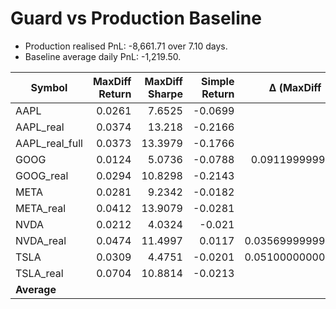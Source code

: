 # Guard vs Production Baseline

- Production realised PnL: -8,661.71 over 7.10 days.
- Baseline average daily PnL: -1,219.50.

| Symbol | MaxDiff Return | MaxDiff Sharpe | Simple Return | Δ (MaxDiff - Simple) |
| --- | ---: | ---: | ---: | ---: |
| AAPL | 0.0261 | 7.6525 | -0.0699 | 0.096 |
| AAPL_real | 0.0374 | 13.218 | -0.2166 | 0.254 |
| AAPL_real_full | 0.0373 | 13.3979 | -0.1766 | 0.2139 |
| GOOG | 0.0124 | 5.0736 | -0.0788 | 0.09119999999999999 |
| GOOG_real | 0.0294 | 10.8298 | -0.2143 | 0.2437 |
| META | 0.0281 | 9.2342 | -0.0182 | 0.0463 |
| META_real | 0.0412 | 13.9079 | -0.0281 | 0.0693 |
| NVDA | 0.0212 | 4.0324 | -0.021 | 0.0422 |
| NVDA_real | 0.0474 | 11.4997 | 0.0117 | 0.035699999999999996 |
| TSLA | 0.0309 | 4.4751 | -0.0201 | 0.051000000000000004 |
| TSLA_real | 0.0704 | 10.8814 | -0.0213 | 0.0917 |
| **Average** |  |  |  | 0.1123 |
